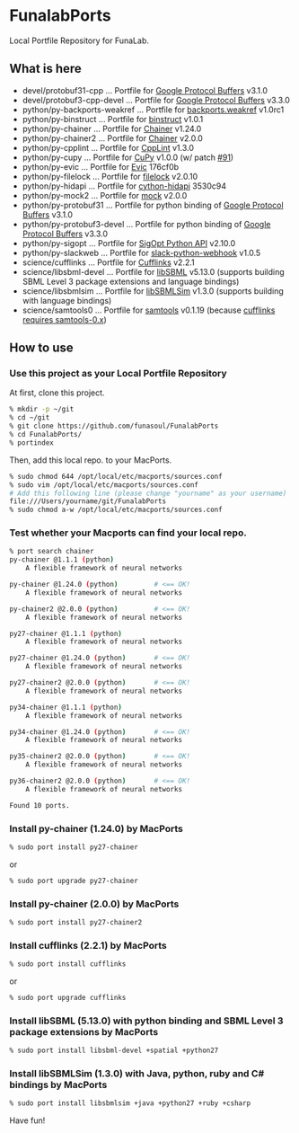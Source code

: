 # FunalabPorts
Local Portfile Repository for FunaLab.

## What is here
* devel/protobuf31-cpp   ... Portfile for [Google Protocol Buffers](https://developers.google.com/protocol-buffers/) v3.1.0
* devel/protobuf3-cpp-devel   ... Portfile for [Google Protocol Buffers](https://developers.google.com/protocol-buffers/) v3.3.0
* python/py-backports-weakref  ... Portfile for [backports.weakref](https://github.com/pjdelport/backports.weakref) v1.0rc1
* python/py-binstruct  ... Portfile for [binstruct](https://pypi.python.org/pypi/binstruct) v1.0.1
* python/py-chainer  ... Portfile for [Chainer](https://chainer.org) v1.24.0
* python/py-chainer2 ... Portfile for [Chainer](https://chainer.org) v2.0.0
* python/py-cpplint  ... Portfile for [CppLint](https://pypi.python.org/pypi/cpplint) v1.3.0
* python/py-cupy     ... Portfile for [CuPy](https://github.com/cupy/cupy) v1.0.0 (w/ patch [#91](https://github.com/cupy/cupy/pull/91))
* python/py-evic     ... Portfile for [Evic](https://github.com/Ban3/python-evic) 176cf0b
* python/py-filelock ... Portfile for [filelock](https://pypi.python.org/pypi/filelock) v2.0.10
* python/py-hidapi   ... Portfile for [cython-hidapi](https://github.com/gbishop/cython-hidapi) 3530c94
* python/py-mock2 ... Portfile for [mock](https://github.com/testing-cabal/mock) v2.0.0
* python/py-protobuf31 ... Portfile for python binding of [Google Protocol Buffers](https://developers.google.com/protocol-buffers/) v3.1.0
* python/py-protobuf3-devel ... Portfile for python binding of [Google Protocol Buffers](https://developers.google.com/protocol-buffers/) v3.3.0
* python/py-sigopt   ... Portfile for [SigOpt Python API](https://github.com/sigopt/sigopt-python) v2.10.0
* python/py-slackweb ... Portfile for [slack-python-webhook](https://github.com/satoshi03/slack-python-webhook) v1.0.5
* science/cufflinks  ... Portfile for [Cufflinks](http://cole-trapnell-lab.github.io/cufflinks/) v2.2.1
* science/libsbml-devel ... Portfile for [libSBML](http://sbml.org/Software/libSBML) v5.13.0 (supports building SBML Level 3 package extensions and language bindings)
* science/libsbmlsim ... Portfile for [libSBMLSim](https://fun.bio.keio.ac.jp/software/libsbmlsim/) v1.3.0 (supports building with language bindings)
* science/samtools0  ... Portfile for [samtools](http://samtools.sourceforge.net) v0.1.19 (because [cufflinks requires samtools-0.x](https://github.com/cole-trapnell-lab/cufflinks/issues/14))

## How to use
### Use this project as your Local Portfile Repository
At first, clone this project.
```sh
% mkdir -p ~/git
% cd ~/git
% git clone https://github.com/funasoul/FunalabPorts
% cd FunalabPorts/
% portindex
```
Then, add this local repo. to your MacPorts.
```sh
% sudo chmod 644 /opt/local/etc/macports/sources.conf
% sudo vim /opt/local/etc/macports/sources.conf
# Add this following line (please change "yourname" as your username)
file:///Users/yourname/git/FunalabPorts
% sudo chmod a-w /opt/local/etc/macports/sources.conf
```

### Test whether your Macports can find your local repo.
```sh
% port search chainer
py-chainer @1.1.1 (python)
    A flexible framework of neural networks

py-chainer @1.24.0 (python)         # <== OK!
    A flexible framework of neural networks

py-chainer2 @2.0.0 (python)         # <== OK!
    A flexible framework of neural networks

py27-chainer @1.1.1 (python)
    A flexible framework of neural networks

py27-chainer @1.24.0 (python)       # <== OK!
    A flexible framework of neural networks

py27-chainer2 @2.0.0 (python)       # <== OK!
    A flexible framework of neural networks

py34-chainer @1.1.1 (python)
    A flexible framework of neural networks

py34-chainer @1.24.0 (python)       # <== OK!
    A flexible framework of neural networks

py35-chainer2 @2.0.0 (python)       # <== OK!
    A flexible framework of neural networks

py36-chainer2 @2.0.0 (python)       # <== OK!
    A flexible framework of neural networks

Found 10 ports.
```

### Install py-chainer (1.24.0) by MacPorts
```sh
% sudo port install py27-chainer
```
or
```sh
% sudo port upgrade py27-chainer
```

### Install py-chainer (2.0.0) by MacPorts
```sh
% sudo port install py27-chainer2
```

### Install cufflinks (2.2.1) by MacPorts
```sh
% sudo port install cufflinks
```
or
```sh
% sudo port upgrade cufflinks
```

### Install libSBML (5.13.0) with python binding and SBML Level 3 package extensions by MacPorts
```sh
% sudo port install libsbml-devel +spatial +python27
```

### Install libSBMLSim (1.3.0) with Java, python, ruby and C# bindings by MacPorts
```sh
% sudo port install libsbmlsim +java +python27 +ruby +csharp
```

Have fun!
